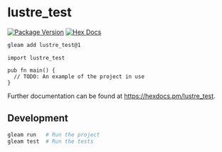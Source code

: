 # lustre_test

[![Package Version](https://img.shields.io/hexpm/v/lustre_test)](https://hex.pm/packages/lustre_test)
[![Hex Docs](https://img.shields.io/badge/hex-docs-ffaff3)](https://hexdocs.pm/lustre_test/)

```sh
gleam add lustre_test@1
```
```gleam
import lustre_test

pub fn main() {
  // TODO: An example of the project in use
}
```

Further documentation can be found at <https://hexdocs.pm/lustre_test>.

## Development

```sh
gleam run   # Run the project
gleam test  # Run the tests
```
